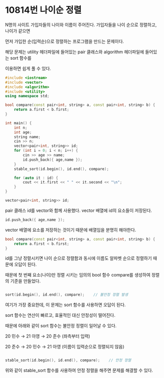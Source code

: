 # 10814번 나이순 정렬

N명의 사이트 가입자들의 나이와 이름이 주어진다. 가입자들을 나이 순으로 정렬하고, 나이가 같으면

먼저 가입한 순(입력순)으로 정렬하는 프로그램을 만드는 문제이다.

해당 문제는 utility 헤더파일에 들어있는 pair 클래스와 algorithm 헤더파일에 들어있는 sort 함수를

이용하면 쉽게 풀 수 있다.

```cpp
#include <iostream>
#include <vector>
#include <algorithm>
#include <utility>
using namespace std;

bool compare(const pair<int, string> a, const pair<int, string> b) {
	return a.first < b.first;
}

int main() {
	int n;
	int age;
	string name;
	cin >> n;
	vector<pair<int, string>> id;
	for (int i = 0; i < n; i++) {
		cin >> age >> name;
		id.push_back({ age,name });
	}
	stable_sort(id.begin(), id.end(), compare);

	for (auto it : id) {
		cout << it.first << " " << it.second << "\n";
	}
}
```

```cpp
vector<pair<int, string>> id;
```

pair 클래스 id를 vector와 함께 사용했다. vector 배열에 id의 요소들이 저장된다.

```cpp
id.push_back({ age,name });
```

vector 배열에 요소를 저장하는 것이기 때문에 배열임을 분명히 해야한다.

```cpp
bool compare(const pair<int, string> a, const pair<int, string> b) {
	return a.first < b.first;
}
```

id를 그냥 정렬시키면 나이 순으로 정렬함과 동시에 이름도 알파벳 순으로 정렬하기 때문에 오답이 된다.

때문에 첫 번째 요소(나이)만 정렬 시키는 임의의 bool 함수 compare를 생성하여 정렬의 기준을 만들었다.

```cpp

sort(id.begin(), id.end(), compare);    // 불안정 정렬 발생
```

여기가 가장 중요한데, 이 문제는 sort 함수를 사용하면 오답이 된다.

sort 함수는 연산이 빠르고, 효율적인 대신 안정성이 떨어진다.

때문에 아래와 같이 sort 함수는 불안정 정렬이 일어날 수 있다.

<aside>

20 민수 → 21 아영 → 20 준수    (좌측부터 입력)

20 준수 → 20 민수 → 21 아영    (이름이 입력순으로 정렬되지 않음)

</aside>

```cpp

stable_sort(id.begin(), id.end(), compare);    // 안정 정렬
```

위와 같이 stable_sort 함수를 사용하여 안정 정렬을 해주면 문제를 해결할 수 있다.